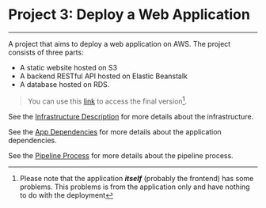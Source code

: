 # Project 3: Deploy a Web Application
---
A project that aims to deploy a web application on AWS. The project consists of three parts:
- A static website hosted on S3
- A backend RESTful API hosted on Elastic Beanstalk
- A database hosted on RDS.

>You can use this [link](http://static-app-project-3.s3-website-us-east-1.amazonaws.com/) to access the final version[^1].

See the [Infrastructure Description](Documentation/InfrastructureDescription.md) for more details about the infrastructure.

See the [App Dependencies](Documentation/AppDependencies.md) for more details about the application dependencies.

See the [Pipeline Process](Documentation/PipelineProcess.md) for more details about the pipeline process.

[^1]: Please note that the application ***itself*** (probably the frontend) has some problems. This problems is from the application only and have nothing to do with the deployment
